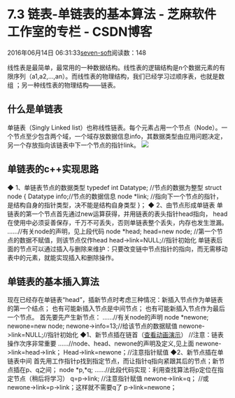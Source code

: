 
# 7.3 链表-单链表的基本算法 -  芝麻软件工作室的专栏 - CSDN博客


2016年06月14日 06:31:33[seven-soft](https://me.csdn.net/softn)阅读数：148


线性表是最简单，最常用的一种数据结构。线性表的逻辑结构是n个数据元素的有限序列（a1,a2,…,an）。而线性表的物理结构，我们已经学习过顺序表，也就是数组
 ；另一种线性表的物理结构——链表。
## 什么是单链表
单链表（Singly
 Linked list）也称线性链表。每个元素占用一个节点（Node）。一个节点至少包含两个域，一个域存放数据信息info，其数据类型由应用问题决定，另一个存放指向该链表中下一个节点的指针link。
![](http://www.weixueyuan.net/uploads/allimg/121229/1-12122919300RG.jpg)
## 单链表的c++实现思路
◆ 1、单链表节点的数据类型
typedef int Datatype; //节点的数据为整型
struct node
{
Datatype info;//节点的数据信息
node *link;
//指向下一个节点的指针，是结构自身的指针类型，决不能是结构自身类型
}；
◆ 2、由节点形成单链表
单链表的第一个节点首先通过new运算获得，并用链表的表头指针head指向， head在使用中必须妥善保存，千万不可丢失，否则单链表整个丢失，内存也发生泄漏。
……//有关node的声明，见上段代码
node *head;
head=new node;
//第一个节点的数据不赋值，则该节点仅作head
head->link=NULL;//指针初始化
单链表后面的节点可以通过插入与删除来维护：只要改变链中节点指针的指向，而无需移动表中的元素，就能实现插入和删除操作。
## 单链表的基本插入算法
现在已经存在单链表“head”，插新节点时考虑三种情况：新插入节点作为单链表的第一个结点；
也有可能新插入节点是中间节点；
也有可能新插入节点作为最后一个节点。
首先要先产生新节点：
……//有关node的声明
node *newone;
newone=new node;
newone->info=13;//给该节点的数据赋值
newone->link=NULL;//指针初始化
◆1、新节点插在链首（[查看动画演示](http://www.weixueyuan.net/templets/default/cpp/flash/%E6%96%B0%E8%8A%82%E7%82%B9%E6%8F%92%E5%9C%A8%E9%93%BE%E9%A6%96.swf)）
//注意：链表操作次序非常重要
……//node、head、newone的声明及定义,见上面
newone->link=head->link；
Head->link=newone；//注意指针赋值
◆2、新节点插在单链表中间
首先用工作指针p找到指定节点，而让指针q指向紧跟其后的节点；新节点插在p、q之间；
node *p,*q;
……//此段代码实现：利用查找算法将p定位在指定节点（稍后将学习）
q=p->link; //注意指针赋值
newone->link=q；
//或newone->link=p->link；这样就不需要q了
p->link=newone；

